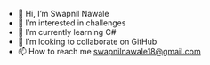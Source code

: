 - 👋 Hi, I’m Swapnil Nawale
- 👀 I’m interested in challenges
- 🌱 I’m currently learning C#
- 💞️ I’m looking to collaborate on GitHub
- 📫 How to reach me swapnilnawale18@gmail.com

<!---
SwapnilNawale18/SwapnilNawale18 is a ✨ special ✨ repository because its `README.md` (this file) appears on your GitHub profile.
You can click the Preview link to take a look at your changes.
--->
